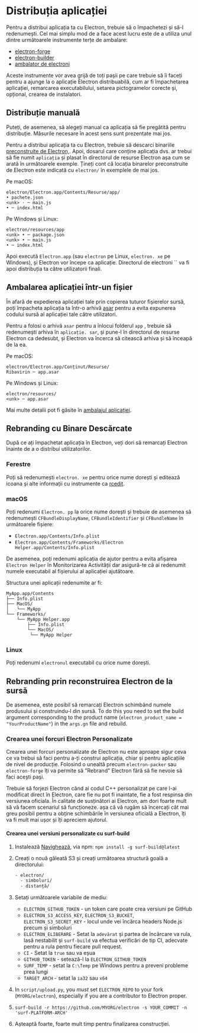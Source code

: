 # Distribuția aplicației

Pentru a distribui aplicația ta cu Electron, trebuie să o împachetezi și să-l redenumești. Cel mai simplu mod de a face acest lucru este de a utiliza unul dintre următoarele instrumente terțe de ambalare:

* [electron-forge](https://github.com/electron-userland/electron-forge)
* [electron-builder](https://github.com/electron-userland/electron-builder)
* [ambalator de electroni](https://github.com/electron/electron-packager)

Aceste instrumente vor avea grijă de toți pașii pe care trebuie să îi faceți pentru a ajunge la o aplicație Electron distribuabilă, cum ar fi împachetarea aplicației, remarcarea executabilului, setarea pictogramelor corecte și, opțional, crearea de instalatori.

## Distribuție manuală

Puteți, de asemenea, să alegeți manual ca aplicația să fie pregătită pentru distribuție. Măsurile necesare în acest sens sunt prezentate mai jos.

Pentru a distribui aplicația ta cu Electron, trebuie să descarci binariile [preconstruite de Electron,](https://github.com/electron/electron/releases). Apoi, dosarul care conține aplicația dvs. ar trebui să fie numit `aplicația` și plasat în directorul de resurse Electron așa cum se arată în următoarele exemple. Țineți cont că locația binarelor preconstruite de Electron este indicată cu `electron/` în exemplele de mai jos.

Pe macOS:

```plaintext
electron/Electron.app/Contents/Resurse/app/
• pachete.json
<unk> · ─ main.js
• ─ index.html
```

Pe Windows și Linux:

```plaintext
electron/resources/app
<unk> • ─ package.json
<unk> • ─ main.js
• ─ index.html
```

Apoi execută `Electron.app` (sau `electron` pe Linux, `electron. xe` pe Windows), și Electron vor începe ca aplicație. Directorul de electroni `` va fi apoi distribuția ta către utilizatorii finali.

## Ambalarea aplicației într-un fișier

În afară de expedierea aplicației tale prin copierea tuturor fișierelor sursă, poți împacheta aplicația ta într-o arhivă [asar](https://github.com/electron/asar) pentru a evita expunerea codului sursă al aplicației tale către utilizatori.

Pentru a folosi o arhivă `asar` pentru a înlocui folderul `app` , trebuie să redenumești arhiva în `aplicație. sar`, și pune-l în directorul de resurse Electron ca dedesubt, și Electron va încerca să citească arhiva și să înceapă de la ea.

Pe macOS:

```plaintext
electron/Electron.app/Conținut/Resurse/
Ribavirin ─ app.asar
```

Pe Windows și Linux:

```plaintext
electron/resources/
<unk> ─ app.asar
```

Mai multe detalii pot fi găsite în [ambalajul aplicației](application-packaging.md).

## Rebranding cu Binare Descărcate

După ce ați împachetat aplicația în Electron, veți dori să remarcați Electron înainte de a o distribui utilizatorilor.

### Ferestre

Poți să redenumești `electron. xe` pentru orice nume dorești și editează icoana și alte informații cu instrumente ca [rcedit](https://github.com/electron/rcedit).

### macOS

Poți redenumi `Electron. pp` la orice nume dorești și trebuie de asemenea să redenumești `CFBundleDisplayName`, `CFBundleIdentifier` și `CFBundleName` în următoarele fișiere:

* `Electron.app/Contents/Info.plist`
* `Electron.app/Contents/Frameworks/Electron Helper.app/Contents/Info.plist`

De asemenea, poți redenumi aplicația de ajutor pentru a evita afișarea `Electron Helper` în Monitorizarea Activității dar asigură-te că ai redenumit numele executabil al fișierului al aplicației ajutătoare.

Structura unei aplicații redenumite ar fi:

```plaintext
MyApp.app/Contents
├── Info.plist
├── MacOS/
│   └── MyApp
└── Frameworks/
    └── MyApp Helper.app
        ├── Info.plist
        └── MacOS/
         └── MyApp Helper
```

### Linux

Poți redenumi `electronul` executabil cu orice nume dorești.

## Rebranding prin reconstruirea Electron de la sursă

De asemenea, este posibil să remarcați Electron schimbând numele produsului și construindu-l din sursă. To do this you need to set the build argument corresponding to the product name (`electron_product_name = "YourProductName"`) in the `args.gn` file and rebuild.

### Crearea unei forcuri Electron Personalizate

Crearea unei forcuri personalizate de Electron nu este aproape sigur ceva ce va trebui să faci pentru a-ți construi aplicația, chiar și pentru aplicațiile de nivel de producție. Folosind o unealtă precum `electron-packer` sau `electron-forge` îți va permite să "Rebrand" Electron fără să fie nevoie să faci acești pași.

Trebuie să forjezi Electron când ai codul C++ personalizat pe care l-ai modificat direct în Electron, care fie nu pot fi inaintate, fie a fost respinsa din versiunea oficiala. În calitate de susținători ai Electron, am dori foarte mult să vă facem scenariul să funcționeze. așa că vă rugăm să încercați cât mai greu posibil pentru a obține schimbările în versiunea oficială a Electron, îți va fi mult mai ușor și îți apreciem ajutorul.

#### Crearea unei versiuni personalizate cu surf-build

1. Instalează [Navighează](https://github.com/surf-build/surf), via npm: `npm install -g surf-build@latest`

2. Creați o nouă găleată S3 și creați următoarea structură goală a directorului:

    ```sh
    - electron/
      - simboluri/
      - distanță/
    ```

3. Setați următoarele variabile de mediu:

   * `ELECTRON_GITHUB_TOKEN` - un token care poate crea versiuni pe GitHub
   * `ELECTRON_S3_ACCESS_KEY`, `ELECTRON_S3_BUCKET`, `ELECTRON_S3_SECRET_KEY` - locul unde vei încărca headers Node.js precum și simboluri
   * `ELECTRON_ELIBERARE` - Setat la `adevărat` și partea de încărcare va rula, lasă nestabilit și `surf-build` va efectua verificări de tip CI, adecvate pentru a rula pentru fiecare pull request.
   * `CI` - Setat la `true` sau va eșua
   * `GITHUB_TOKEN` - setează-l la `ELECTRON_GITHUB_TOKEN`
   * `SURF_TEMP` - setat la `C:\Temp` pe Windows pentru a preveni probleme prea lungi
   * `TARGET_ARCH` - setat la `ia32` sau `x64`

4. In `script/upload.py`, you _must_ set `ELECTRON_REPO` to your fork (`MYORG/electron`), especially if you are a contributor to Electron proper.

5. `surf-build -r https://github.com/MYORG/electron -s YOUR_COMMIT -n 'surf-PLATFORM-ARCH'`

6. Așteaptă foarte, foarte mult timp pentru finalizarea construcției.
